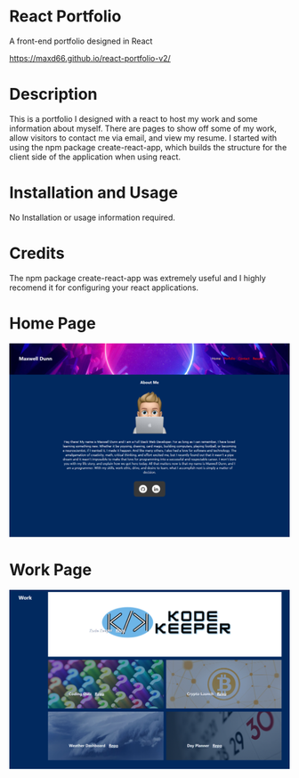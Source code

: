 # React Portfolio

A front-end portfolio designed in React

https://maxd66.github.io/react-portfolio-v2/

# Description

This is a portfolio I designed with a react to host my work and some information about myself. There are pages to show off some of my work, allow visitors to contact me via email, and view my resume. I started with using the npm package create-react-app, which builds the structure for the client side of the application when using react.

# Installation and Usage

No Installation or usage information required.

# Credits

The npm package create-react-app was extremely useful and I highly recomend it for configuring your react applications.

# Home Page

![screenshot of my portfolio webpage](./src/images/react-portfolio-SS-1.png)

# Work Page

![screenshot of my portfolio webpage](./src/images/react-portfolio-SS-2.png)
